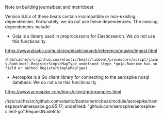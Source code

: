Note on building journalbeat and metricbeat:

Version 6.8.x of these beats contain incompatible or non-existing dependencies. Fortunately, we do not use these dependencies. The missing dependencies include:

- Goja is a library used in preprocessors for Elasticsearch. We do not use this functionality.

https://www.elastic.co/guide/en/elasticsearch/reference/master/ingest.html

```
/hab/cache/src/github.com/elastic/beats/libbeat/processors/script/javascript/session.go:267:14: s.Runtime().RegisterSimpleMapType undefined (type *goja.Runtime has no field or method RegisterSimpleMapType)
```

- Aerospike is a Go client library for connecting to the aerospike nosql database. We do not use this functionality

https://www.aerospike.com/docs/client/go/examples.html

/hab/cache/src/github.com/elastic/beats/metricbeat/module/aerospike/namespace/namespace.go:85:17: undefined: "github.com/aerospike/aerospike-client-go".RequestNodeInfo